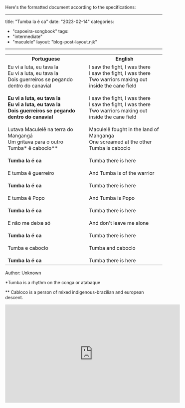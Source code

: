 Here's the formatted document according to the specifications:

---
title: "Tumba la é ca"
date: "2023-02-14"
categories: 
  - "capoeira-songbook"
tags: 
  - "intermediate"
  - "maculele"
layout: "blog-post-layout.njk"
---

<table class="capoeira-table">
    <tr class="header-row">
        <th>Portuguese</th>
        <th>English</th>
    </tr>
    <tr>
        <td>Eu vi a luta, eu tava la<br>Eu vi a luta, eu tava la<br>Dois guerreiros se pegando dentro do canavial<br><br><strong>Eu vi a luta, eu tava la<br>Eu vi a luta, eu tava la<br>Dois guerreiros se pegando dentro do canavial</strong><br><br>Lutava Maculelê na terra do Mangangá<br>Um gritava para o outro<br>Tumba* ê caboclo**<br><br><strong>Tumba la é ca</strong><br><br>E tumba ê guerreiro<br><br><strong>Tumba la é ca</strong><br><br>E tumba ê Popo<br><br><strong>Tumba la é ca</strong><br><br>E não me deixe só<br><br><strong>Tumba la é ca</strong><br><br>Tumba e caboclo<br><br><strong>Tumba la é ca</strong></td>
        <td>I saw the fight, I was there<br>I saw the fight, I was there<br>Two warriors making out inside the cane field<br><br>I saw the fight, I was there<br>I saw the fight, I was there<br>Two warriors making out inside the cane field<br><br>Maculelê fought in the land of Manganga<br>One screamed at the other<br>Tumba is caboclo<br><br>Tumba there is here<br><br>And Tumba is of the warrior<br><br>Tumba there is here<br><br>And Tumba is Popo<br><br>Tumba there is here<br><br>And don't leave me alone<br><br>Tumba there is here<br><br>Tumba and caboclo<br><br>Tumba there is here</td>
    </tr>
</table>

<figcaption>
Author: Unknown
</figcaption>

*Tumba is a rhythm on the conga or atabaque

** Cabloco is a person of mixed indigenous-brazilian and european descent.

<iframe width="560" height="315" src="https://www.youtube.com/embed/FsKxp5hR32g" title="YouTube video player" frameborder="0" allow="accelerometer; autoplay; clipboard-write; encrypted-media; gyroscope; picture-in-picture" allowfullscreen></iframe>
